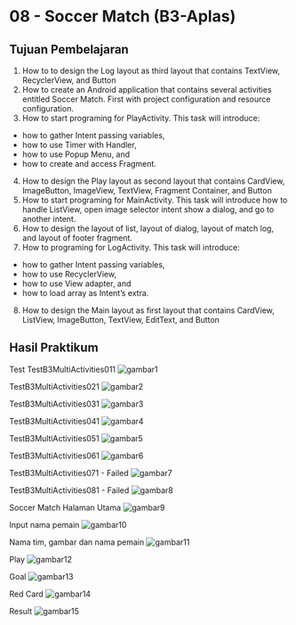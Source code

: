 # 08 - Soccer Match (B3-Aplas)

## Tujuan Pembelajaran

1. How to to design the Log layout as third layout that contains
TextView, RecyclerView, and Button
2. How to create an Android application that contains several activities entitled Soccer Match. First with project configuration and resource configuration.
3. How to start programing for PlayActivity. This task will introduce:
- how to gather Intent passing variables,
- how to use Timer with Handler,
- how to use Popup Menu, and
- how to create and access Fragment.
4. How to design the Play layout as second layout that contains
CardView, ImageButton, ImageView, TextView, Fragment Container, and Button
5. How to start programing for MainActivity. This task will introduce how to handle ListView, open image selector intent show a dialog, and go to another intent.
6. How to design the layout of list, layout of dialog, layout of
match log, and layout of footer fragment.
7. How to programing for LogActivity. This task will introduce:
- how to gather Intent passing variables,
- how to use RecyclerView,
- how to use View adapter, and
- how to load array as Intent’s extra.
8. How to design the Main layout as first layout that contains
CardView, ListView, ImageButton, TextView, EditText, and Button


## Hasil Praktikum

Test 
TestB3MultiActivities011
![gambar1](img/B3-011.JPG)

TestB3MultiActivities021
![gambar2](img/B3-021.JPG)

TestB3MultiActivities031
![gambar3](img/B3-031.JPG)

TestB3MultiActivities041
![gambar4](img/B3-041.JPG)

TestB3MultiActivities051
![gambar5](img/B3-051.JPG)

TestB3MultiActivities061
![gambar6](img/B3-061.JPG)

TestB3MultiActivities071 - Failed
![gambar7](img/B3-071.JPG)

TestB3MultiActivities081 - Failed
![gambar8](img/B3-081.JPG)

Soccer Match
Halaman Utama
![gambar9](img/soccer.jpg)

Input nama pemain
![gambar10](img/input.jpg)

Nama tim, gambar dan nama pemain
![gambar11](img/soccer1.jpg)

Play
![gambar12](img/play.jpg)

Goal
![gambar13](img/goal2.jpg)

Red Card
![gambar14](img/red.jpg)

Result
![gambar15](img/result.jpg)